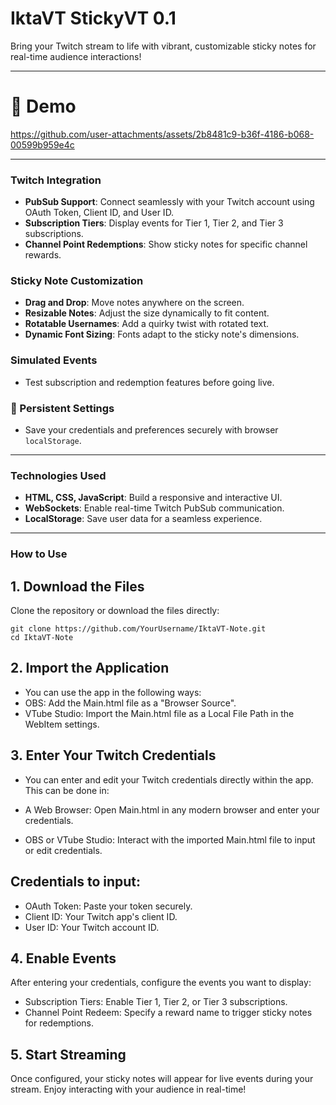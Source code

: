 # IktaVT StickyVT 0.1 
Bring your Twitch stream to life with vibrant, customizable sticky notes for real-time audience interactions!

---

# 🎥 Demo

https://github.com/user-attachments/assets/2b8481c9-b36f-4186-b068-00599b959e4c

---
### Twitch Integration
- **PubSub Support**: Connect seamlessly with your Twitch account using OAuth Token, Client ID, and User ID.
- **Subscription Tiers**: Display events for Tier 1, Tier 2, and Tier 3 subscriptions.
- **Channel Point Redemptions**: Show sticky notes for specific channel rewards.

###  Sticky Note Customization
- **Drag and Drop**: Move notes anywhere on the screen.
- **Resizable Notes**: Adjust the size dynamically to fit content.
- **Rotatable Usernames**: Add a quirky twist with rotated text.
- **Dynamic Font Sizing**: Fonts adapt to the sticky note's dimensions.

###  Simulated Events
- Test subscription and redemption features before going live.

### 💾 Persistent Settings
- Save your credentials and preferences securely with browser `localStorage`.

---

### Technologies Used
- **HTML, CSS, JavaScript**: Build a responsive and interactive UI.
- **WebSockets**: Enable real-time Twitch PubSub communication.
- **LocalStorage**: Save user data for a seamless experience.

---

###  How to Use
## 1. Download the Files
Clone the repository or download the files directly:
```
git clone https://github.com/YourUsername/IktaVT-Note.git
cd IktaVT-Note
 ```
## 2. Import the Application
- You can use the app in the following ways:
- OBS: Add the Main.html file as a "Browser Source".
- VTube Studio: Import the Main.html file as a Local File Path in the WebItem settings.
## 3. Enter Your Twitch Credentials
- You can enter and edit your Twitch credentials directly within the app. This can be done in:

- A Web Browser: Open Main.html in any modern browser and enter your credentials.
- OBS or VTube Studio: Interact with the imported Main.html file to input or edit credentials.
  
## Credentials to input:
- OAuth Token: Paste your token securely.
- Client ID: Your Twitch app's client ID.
- User ID: Your Twitch account ID.
  
## 4. Enable Events
After entering your credentials, configure the events you want to display:
- Subscription Tiers: Enable Tier 1, Tier 2, or Tier 3 subscriptions.
- Channel Point Redeem: Specify a reward name to trigger sticky notes for redemptions.


  
## 5. Start Streaming
Once configured, your sticky notes will appear for live events during your stream. Enjoy interacting with your audience in real-time!
